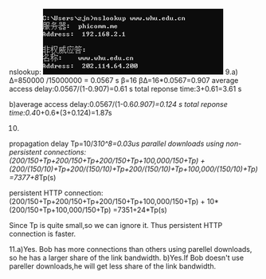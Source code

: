 nslookup:
![](https://raw.githubusercontent.com/zhangjianan803/picture/master/nslookup.png)
9.a)
Δ=850000 /15000000 = 0.0567 s
β=16
βΔ=16*0.0567=0.907
average access delay:0.0567/(1-0.907)=0.61 s
total reponse time:3+0.61=3.61 s

b)average access delay:0.0567/(1-0.6*0.907)=0.124 s
total reponse time:0.4*0+0.6*(3+0.124)=1.87s

10.
propagation delay Tp=10/3*10^8=0.03us
parallel downloads using non-persistent connections:
(200/150+Tp+200/150+Tp+200/150+Tp+100,000/150+Tp) + (200/(150/10)+Tp+200/(150/10)+Tp+200/(150/10)+Tp+100,000/(150/10)+Tp) =7377+8*Tp(s)

persistent HTTP connection:
(200/150+Tp+200/150+Tp+200/150+Tp+100,000/150+Tp) + 10*(200/150+Tp+100,000/150+Tp) =7351+24*Tp(s)

Since Tp is quite small,so we can ignore it. Thus persistent HTTP connection is faster.

11.a)Yes. Bob has more connections than others using parellel downloads, so he has a larger share of the link 
bandwidth.
   b)Yes.If Bob doesn't use pareller downloads,he will get less share of the link bandwidth.
